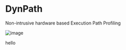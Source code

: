 # DynPath
 Non-intrusive hardware based Execution Path Profiling
 
 ![image](https://user-images.githubusercontent.com/82860513/190897180-eddb8c3b-21d9-4aae-9d0f-51ccfdae5442.png)
 
 
hello
